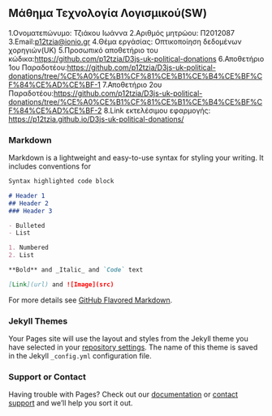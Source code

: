 ## Μάθημα Τεχνολογία Λογισμικού(SW)

1.Ονοματεπώνυμο: Τζιάκου Ιωάννα
2.Αριθμός μητρώου: Π2012087
3.Email:p12tzia@ionio.gr
4.Θέμα εργάσίας: Οπτικοποίηση δεδομένων χορηγιών(UK)
5.Προσωπικό αποθετήριο του κώδικα:https://github.com/p12tzia/D3js-uk-political-donations
6.Αποθετήριο 1ου Παραδοτέου:https://github.com/p12tzia/D3js-uk-political-donations/tree/%CE%A0%CE%B1%CF%81%CE%B1%CE%B4%CE%BF%CF%84%CE%AD%CE%BF-1
7.Αποθετήριο 2ου Παραδοτέου:https://github.com/p12tzia/D3js-uk-political-donations/tree/%CE%A0%CE%B1%CF%81%CE%B1%CE%B4%CE%BF%CF%84%CE%AD%CE%BF-2
8.Link εκτελέσιμου εφαρμογής: https://p12tzia.github.io/D3js-uk-political-donations/




### Markdown

Markdown is a lightweight and easy-to-use syntax for styling your writing. It includes conventions for

```markdown
Syntax highlighted code block

# Header 1
## Header 2
### Header 3

- Bulleted
- List

1. Numbered
2. List

**Bold** and _Italic_ and `Code` text

[Link](url) and ![Image](src)
```

For more details see [GitHub Flavored Markdown](https://guides.github.com/features/mastering-markdown/).

### Jekyll Themes

Your Pages site will use the layout and styles from the Jekyll theme you have selected in your [repository settings](https://github.com/p12tzia/Final-report/settings). The name of this theme is saved in the Jekyll `_config.yml` configuration file.

### Support or Contact

Having trouble with Pages? Check out our [documentation](https://help.github.com/categories/github-pages-basics/) or [contact support](https://github.com/contact) and we’ll help you sort it out.
